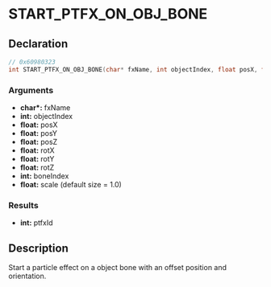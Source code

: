 # START_PTFX_ON_OBJ_BONE

## Declaration
```cpp
// 0x60980323
int START_PTFX_ON_OBJ_BONE(char* fxName, int objectIndex, float posX, float posY, float posZ, float rotX, float rotY, float rotZ, int boneIndex, float scale);
```

### Arguments
- **char\*:** fxName
- **int:** objectIndex
- **float:** posX
- **float:** posY
- **float:** posZ
- **float:** rotX
- **float:** rotY
- **float:** rotZ
- **int:** boneIndex
- **float:** scale (default size = 1.0)

### Results
- **int:** ptfxId

## Description
Start a particle effect on a object bone with an offset position and orientation.